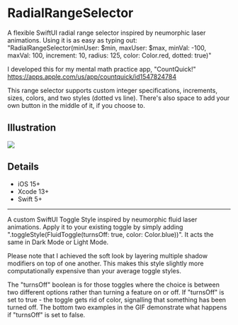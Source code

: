 # RadialRangeSelector
A flexible SwiftUI radial range selector inspired by neumorphic laser animations. Using it is as easy as typing out:             "RadialRangeSelector(minUser: $min, maxUser: $max, minVal: -100, maxVal: 100, increment: 10, radius: 125, color: Color.red, dotted: true)"

I developed this for my mental math practice app, "CountQuick!"
https://apps.apple.com/us/app/countquick/id1547824784

This range selector supports custom integer specifications, increments, sizes, colors, and two styles (dotted vs line). There's also space to add your own button in the middle of it, if you choose to. 

## Illustration
![](radialselectorexample.gif)

## Details
- iOS 15+
- Xcode 13+
- Swift 5+


__________
A custom SwiftUI Toggle Style inspired by neumorphic fluid laser animations. Apply it to your existing toggle by simply adding ".toggleStyle(FluidToggle(turnsOff: true, color: Color.blue))". It acts the same in Dark Mode or Light Mode.


Please note that I achieved the soft look by layering multiple shadow modifiers on top of one another. This makes this style slightly more computationally expensive than your average toggle styles. 

The "turnsOff" boolean is for those toggles where the choice is between two different options rather than turning a feature on or off. If "turnsOff" is set to true - the toggle gets rid of color, signalling that something has been turned off. The bottom two examples in the GIF demonstrate what happens if "turnsOff" is set to false.

